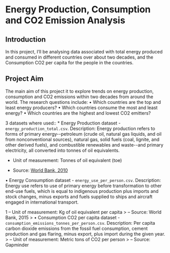 # Energy Production, Consumption and CO2 Emission Analysis
## Introduction
In this project, I’ll be analysing data associated with total energy produced and consumed in
different countries over about two decades, and the Consumption CO2 per capita for the people
in the countries.
## Project Aim
The main aim of this project it to explore trends on energy production, consumption and CO2
emissions within two decades from around the world. The research questions include:
• Which countries are the top and least energy producers?
• Which countries consume the most and least energy?
• Which countries are the highest and lowest CO2 emitters?

3 datasets where used:: * Energy Production dataset - `energy_production_total.csv`. Description: Energy production refers to forms of primary energy--petroleum (crude oil, natural gas liquids, and oil from nonconventional sources), natural gas, solid fuels (coal, lignite, and other derived fuels), and combustible renewables and waste--and primary electricity, all converted into tonnes of oil equivalents.

>
* Unit of measurement: Tonnes of oil equivalent (toe)
>
* Source: [World Bank, 2010](https://data.worldbank.org/indicator/EG.EGY.PROD.KT.OE)
>

• Energy Consumption dataset - `energy_use_per_person.csv`. Description: Energy use refers to use of primary energy before transformation to other end-use fuels, which is equal to indigenous production plus imports and stock changes, minus exports and fuels supplied to ships and aircraft engaged in international transport. 
>
1
– Unit of measurement: Kg of oil equivalent per capita >
– Source: World Bank, 2015 >
• Consumption CO2 per capita dataset - `consumption_emissions_tonnes_per_person.csv`.
Description: Per capita carbon dioxide emissions from the fossil fuel consumption, cement
production and gas flaring, minus export, plus import during the given year. >
– Unit of measurement: Metric tons of CO2 per person >
– Source: Gapminder
